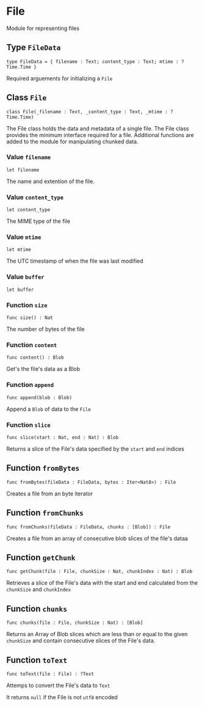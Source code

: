 # File
Module for representing files

## Type `FileData`
``` motoko no-repl
type FileData = { filename : Text; content_type : Text; mtime : ?Time.Time }
```

Required arguements for initializing a `File`

## Class `File`

``` motoko no-repl
class File(_filename : Text, _content_type : Text, _mtime : ?Time.Time)
```

The File class holds the data and metadata of a single file. 
The File class provides the minimum interface required for a file. 
Additional functions are added to the module for manipulating chunked data.

### Value `filename`
``` motoko no-repl
let filename
```

The name and extention of the file.


### Value `content_type`
``` motoko no-repl
let content_type
```

The MIME type of the file


### Value `mtime`
``` motoko no-repl
let mtime
```

The UTC timestamp of when the file was last modified


### Value `buffer`
``` motoko no-repl
let buffer
```



### Function `size`
``` motoko no-repl
func size() : Nat
```

The number of bytes of the file


### Function `content`
``` motoko no-repl
func content() : Blob
```

Get's the file's data as a Blob


### Function `append`
``` motoko no-repl
func append(blob : Blob)
```

Append a `Blob` of data to the `File`


### Function `slice`
``` motoko no-repl
func slice(start : Nat, end : Nat) : Blob
```

Returns a slice of the File's data
specified by the `start` and `end` indices

## Function `fromBytes`
``` motoko no-repl
func fromBytes(fileData : FileData, bytes : Iter<Nat8>) : File
```

Creates a file from an byte iterator

## Function `fromChunks`
``` motoko no-repl
func fromChunks(fileData : FileData, chunks : [Blob]) : File
```

Creates a file from an array of consecutive blob slices of the file's dataa

## Function `getChunk`
``` motoko no-repl
func getChunk(file : File, chunkSize : Nat, chunkIndex : Nat) : Blob
```

Retrieves a slice of the File's data with the start and end
calculated from the `chunkSize` and `chunkIndex`

## Function `chunks`
``` motoko no-repl
func chunks(file : File, chunkSize : Nat) : [Blob]
```

Returns an Array of Blob slices which are less than or equal to the
given `chunkSize` and contain consecutive slices of the File's data.

## Function `toText`
``` motoko no-repl
func toText(file : File) : ?Text
```

Attemps to convert the File's data to `Text`

It returns `null` if the File is not `utf8` encoded
